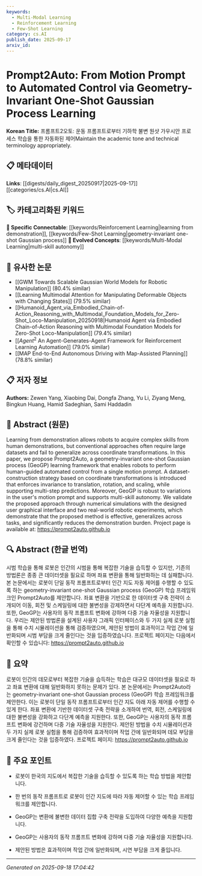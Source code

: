 ```yaml
---
keywords:
  - Multi-Modal Learning
  - Reinforcement Learning
  - Few-Shot Learning
category: cs.AI
publish_date: 2025-09-17
arxiv_id:
---
```


<!-- KEYWORD_LINKING_METADATA:
{
  "processed_timestamp": "2025-09-22 22:47:46.187193",
  "vocabulary_version": "1.0",
  "selected_keywords": [
    "Multi-Modal Learning",
    "Reinforcement Learning",
    "Few-Shot Learning"
  ],
  "rejected_keywords": [
    "Optimization"
  ],
  "similarity_scores": {
    "Multi-Modal Learning": 0.79,
    "Reinforcement Learning": 0.78,
    "Few-Shot Learning": 0.8
  },
  "extraction_method": "AI_prompt_based",
  "budget_applied": true
}
-->


# Prompt2Auto: From Motion Prompt to Automated Control via Geometry-Invariant One-Shot Gaussian Process Learning

**Korean Title:** 프롬프트2오토: 운동 프롬프트로부터 기하학 불변 원샷 가우시안 프로세스 학습을 통한 자동화된 제어Maintain the academic tone and technical terminology appropriately.

## 📋 메타데이터

**Links**: [[digests/daily_digest_20250917|2025-09-17]]        [[categories/cs.AI|cs.AI]]

## 🏷️ 카테고리화된 키워드
**🔗 Specific Connectable**: [[keywords/Reinforcement Learning|learning from demonstration]], [[keywords/Few-Shot Learning|geometry-invariant one-shot Gaussian process]]
**🚀 Evolved Concepts**: [[keywords/Multi-Modal Learning|multi-skill autonomy]]

## 🔗 유사한 논문
- [[GWM Towards Scalable Gaussian World Models for Robotic Manipulation]] (80.4% similar)
- [[Learning Multimodal Attention for Manipulating Deformable Objects with Changing States]] (79.5% similar)
- [[Humanoid_Agent_via_Embodied_Chain-of-Action_Reasoning_with_Multimodal_Foundation_Models_for_Zero-Shot_Loco-Manipulation_20250918|Humanoid Agent via Embodied Chain-of-Action Reasoning with Multimodal Foundation Models for Zero-Shot Loco-Manipulation]] (79.4% similar)
- [[$Agent^2$ An Agent-Generates-Agent Framework for Reinforcement Learning Automation]] (79.0% similar)
- [[MAP End-to-End Autonomous Driving with Map-Assisted Planning]] (78.8% similar)

## 📋 저자 정보

**Authors:** Zewen Yang, Xiaobing Dai, Dongfa Zhang, Yu Li, Ziyang Meng, Bingkun Huang, Hamid Sadeghian, Sami Haddadin

## 📄 Abstract (원문)

Learning from demonstration allows robots to acquire complex skills from
human demonstrations, but conventional approaches often require large datasets
and fail to generalize across coordinate transformations. In this paper, we
propose Prompt2Auto, a geometry-invariant one-shot Gaussian process (GeoGP)
learning framework that enables robots to perform human-guided automated
control from a single motion prompt. A dataset-construction strategy based on
coordinate transformations is introduced that enforces invariance to
translation, rotation, and scaling, while supporting multi-step predictions.
Moreover, GeoGP is robust to variations in the user's motion prompt and
supports multi-skill autonomy. We validate the proposed approach through
numerical simulations with the designed user graphical interface and two
real-world robotic experiments, which demonstrate that the proposed method is
effective, generalizes across tasks, and significantly reduces the
demonstration burden. Project page is available at:
https://prompt2auto.github.io

## 🔍 Abstract (한글 번역)

시범 학습을 통해 로봇은 인간의 시범을 통해 복잡한 기술을 습득할 수 있지만, 기존의 방법론은 종종 큰 데이터셋을 필요로 하며 좌표 변환을 통해 일반화하는 데 실패합니다. 본 논문에서는 로봇이 단일 동작 프롬프트로부터 인간 지도 자동 제어를 수행할 수 있도록 하는 geometry-invariant one-shot Gaussian process (GeoGP) 학습 프레임워크인 Prompt2Auto를 제안합니다. 좌표 변환을 기반으로 한 데이터셋 구축 전략이 소개되어 이동, 회전 및 스케일링에 대한 불변성을 강제하면서 다단계 예측을 지원합니다. 또한, GeoGP는 사용자의 동작 프롬프트 변화에 강하며 다중 기술 자율성을 지원합니다. 우리는 제안된 방법론을 설계된 사용자 그래픽 인터페이스와 두 가지 실제 로봇 실험을 통해 수치 시뮬레이션을 통해 검증하였으며, 제안된 방법이 효과적이고 작업 간에 일반화되며 시범 부담을 크게 줄인다는 것을 입증하였습니다. 프로젝트 페이지는 다음에서 확인할 수 있습니다: https://prompt2auto.github.io

## 📝 요약

로봇이 인간의 데모로부터 복잡한 기술을 습득하는 학습은 대규모 데이터셋을 필요로 하고 좌표 변환에 대해 일반화하지 못하는 문제가 있다. 본 논문에서는 Prompt2Auto라는 geometry-invariant one-shot Gaussian process (GeoGP) 학습 프레임워크를 제안한다. 이는 로봇이 단일 동작 프롬프트로부터 인간 지도 아래 자동 제어를 수행할 수 있게 한다. 좌표 변환에 기반한 데이터셋 구축 전략을 소개하여 번역, 회전, 스케일링에 대한 불변성을 강화하고 다단계 예측을 지원한다. 또한, GeoGP는 사용자의 동작 프롬프트 변화에 강건하며 다중 기술 자율성을 지원한다. 제안된 방법을 수치 시뮬레이션과 두 가지 실제 로봇 실험을 통해 검증하여 효과적이며 작업 간에 일반화되며 데모 부담을 크게 줄인다는 것을 입증하였다. 프로젝트 페이지: https://prompt2auto.github.io

## 🎯 주요 포인트

- 로봇이 한국의 지도에서 복잡한 기술을 습득할 수 있도록 하는 학습 방법을 제안합니다.

- 한 번의 동작 프롬프트로 로봇이 인간 지도에 따라 자동 제어할 수 있는 학습 프레임워크를 제안합니다.

- GeoGP는 변환에 불변한 데이터 집합 구축 전략을 도입하여 다양한 예측을 지원합니다.

- GeoGP는 사용자의 동작 프롬프트 변화에 강하며 다중 기술 자율성을 지원합니다.

- 제안된 방법은 효과적이며 작업 간에 일반화되며, 시연 부담을 크게 줄입니다.

---

*Generated on 2025-09-18 17:04:42*